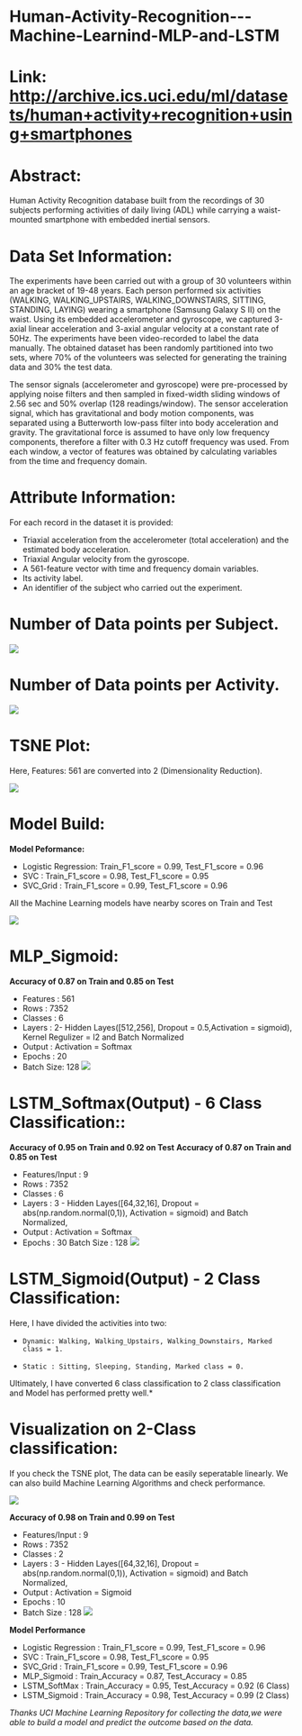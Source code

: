 # Human-Activity-Recognition---Machine-Learnind-MLP-and-LSTM

# Link: http://archive.ics.uci.edu/ml/datasets/human+activity+recognition+using+smartphones

# Abstract: 
Human Activity Recognition database built from the recordings of 30 subjects performing activities of daily living (ADL) while carrying a waist-mounted smartphone with embedded inertial sensors.

# Data Set Information:

The experiments have been carried out with a group of 30 volunteers within an age bracket of 19-48 years. Each person performed six activities (WALKING, WALKING_UPSTAIRS, WALKING_DOWNSTAIRS, SITTING, STANDING, LAYING) wearing a smartphone (Samsung Galaxy S II) on the waist. Using its embedded accelerometer and gyroscope, we captured 3-axial linear acceleration and 3-axial angular velocity at a constant rate of 50Hz. The experiments have been video-recorded to label the data manually. The obtained dataset has been randomly partitioned into two sets, where 70% of the volunteers was selected for generating the training data and 30% the test data.

The sensor signals (accelerometer and gyroscope) were pre-processed by applying noise filters and then sampled in fixed-width sliding windows of 2.56 sec and 50% overlap (128 readings/window). The sensor acceleration signal, which has gravitational and body motion components, was separated using a Butterworth low-pass filter into body acceleration and gravity. The gravitational force is assumed to have only low frequency components, therefore a filter with 0.3 Hz cutoff frequency was used. From each window, a vector of features was obtained by calculating variables from the time and frequency domain.

# Attribute Information:

For each record in the dataset it is provided:
- Triaxial acceleration from the accelerometer (total acceleration) and the estimated body acceleration.
- Triaxial Angular velocity from the gyroscope.
- A 561-feature vector with time and frequency domain variables.
- Its activity label.
- An identifier of the subject who carried out the experiment.

# Number of Data points per Subject.
![](https://github.com/VinayPrasad1394/Human-Activity-Recognition---Machine-Learnind-MLP-and-LSTM/blob/master/Images/Data_points_per_Subject.png)


# Number of Data points per Activity.
![](https://github.com/VinayPrasad1394/Human-Activity-Recognition---Machine-Learnind-MLP-and-LSTM/blob/master/Images/Points_per_activity.png)
# TSNE Plot:

Here, Features: 561 are converted into 2 (Dimensionality Reduction).

![](https://github.com/VinayPrasad1394/Human-Activity-Recognition---Machine-Learnind-MLP-and-LSTM/blob/master/Images/TSNE.png)

# Model Build:
**Model Peformance:**
*   Logistic Regression: Train_F1_score = 0.99, Test_F1_score = 0.96
*   SVC                : Train_F1_score = 0.98, Test_F1_score = 0.95
*   SVC_Grid           : Train_F1_score = 0.99, Test_F1_score = 0.96

All the Machine Learning models have nearby scores on Train and Test

![](https://github.com/VinayPrasad1394/Human-Activity-Recognition---Machine-Learnind-MLP-and-LSTM/blob/master/Images/Test_Train_Learning_Curve.png)

# MLP_Sigmoid:
**Accuracy of 0.87 on Train and 0.85 on Test**
* Features  : 561
* Rows      : 7352
* Classes   : 6
* Layers    : 2- Hidden Layes([512,256], Dropout = 0.5,Activation = sigmoid), Kernel Regulizer = l2 and Batch Normalized
* Output    : Activation = Softmax
* Epochs    : 20
* Batch Size: 128
![](https://github.com/VinayPrasad1394/Human-Activity-Recognition---Machine-Learnind-MLP-and-LSTM/blob/master/Images/MLP_Sigmoid.png)
# LSTM_Softmax(Output) - 6 Class Classification::
**Accuracy of 0.95 on Train and 0.92 on Test**
**Accuracy of 0.87 on Train and 0.85 on Test**
* Features/Input  : 9
* Rows            : 7352
* Classes         : 6
* Layers          : 3 -  Hidden Layes([64,32,16], Dropout = abs(np.random.normal(0,1)), Activation = sigmoid) and Batch Normalized,
* Output          : Activation = Softmax
* Epochs          : 30
Batch Size      : 128
![](https://github.com/VinayPrasad1394/Human-Activity-Recognition---Machine-Learnind-MLP-and-LSTM/blob/master/Images/LSTM_Softmax.png)
# LSTM_Sigmoid(Output) - 2 Class Classification:
Here, I have divided the activities into two: 
*     Dynamic: Walking, Walking_Upstairs, Walking_Downstairs, Marked class = 1.
*     Static : Sitting, Sleeping, Standing, Marked class = 0.
Ultimately, I have converted 6 class classification to 2 class classification and Model has performed pretty well.*
# Visualization on 2-Class classification:
If you check the TSNE plot, The data can be easily seperatable linearly.
We can also build Machine Learning Algorithms and check performance.

![](https://github.com/VinayPrasad1394/Human-Activity-Recognition-Machine-Learnind-MLP-and-LSTM/blob/master/Images/TSNE_2_Class.png)

**Accuracy of 0.98 on Train and 0.99 on Test**
* Features/Input  : 9
* Rows            : 7352
* Classes         : 2
* Layers          : 3 - Hidden Layes([64,32,16], Dropout = abs(np.random.normal(0,1)), Activation = sigmoid) and Batch Normalized,
* Output          : Activation = Sigmoid
* Epochs          : 10
* Batch Size      : 128
![](https://github.com/VinayPrasad1394/Human-Activity-Recognition---Machine-Learnind-MLP-and-LSTM/blob/master/Images/LSTM_2_Class.png)

**Model Performance**
* Logistic Regression : Train_F1_score = 0.99, Test_F1_score = 0.96
* SVC                 : Train_F1_score = 0.98, Test_F1_score = 0.95
* SVC_Grid            : Train_F1_score = 0.99, Test_F1_score = 0.96
* MLP_Sigmoid         : Train_Accuracy = 0.87, Test_Accuracy = 0.85
* LSTM_SoftMax        : Train_Accuracy = 0.95, Test_Accuracy = 0.92 (6 Class)
* LSTM_Sigmoid        : Train_Accuracy = 0.98, Test_Accuracy = 0.99 (2 Class)


*Thanks UCI Machine Learning Repository for collecting the data,we were able to build a model and predict the outcome based on the data.*
